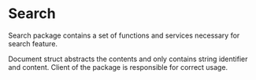 # Search

Search package contains a set of functions and services necessary for search feature.

Document struct abstracts the contents and only contains string identifier and content. Client of the package is
responsible for correct usage.